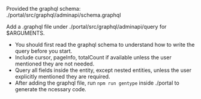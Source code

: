 Provided the graphql schema: ./portal/src/graphql/adminapi/schema.graphql

Add a .graphql file under ./portal/src/graphql/adminapi/query for $ARGUMENTS.

- You should first read the graphql schema to understand how to write the query before you start.
- Include cursor, pageInfo, totalCount if available unless the user mentioned they are not needed.
- Query all fields inside the entity, except nested entities, unless the user explicitly mentioned they are required.
- After adding the graphql file, run `npm run gentype` inside ./portal to generate the ncessary code.
